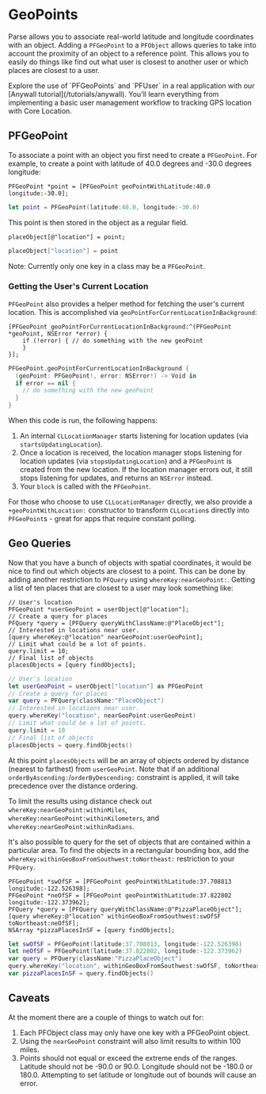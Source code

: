 # GeoPoints

Parse allows you to associate real-world latitude and longitude coordinates with an object.  Adding a `PFGeoPoint` to a `PFObject` allows queries to take into account the proximity of an object to a reference point.  This allows you to easily do things like find out what user is closest to another user or which places are closest to a user.

<div class='tip info'><div>
  Explore the use of `PFGeoPoints` and `PFUser` in a real application with our [Anywall tutorial](/tutorials/anywall). You'll learn everything from implementing a basic user management workflow to tracking GPS location with Core Location.
</div></div>

## PFGeoPoint

To associate a point with an object you first need to create a `PFGeoPoint`.  For example, to create a point with latitude of 40.0 degrees and -30.0 degrees longitude:

```objc
PFGeoPoint *point = [PFGeoPoint geoPointWithLatitude:40.0 longitude:-30.0];
```
```swift
let point = PFGeoPoint(latitude:40.0, longitude:-30.0)
```

This point is then stored in the object as a regular field.

```objc
placeObject[@"location"] = point;
```
```swift
placeObject["location"] = point
```

Note: Currently only one key in a class may be a `PFGeoPoint`.

### Getting the User's Current Location

`PFGeoPoint` also provides a helper method for fetching the user's current location. This is accomplished via `geoPointForCurrentLocationInBackground`:

```objc
[PFGeoPoint geoPointForCurrentLocationInBackground:^(PFGeoPoint *geoPoint, NSError *error) {
    if (!error) { // do something with the new geoPoint
    }
}];
```
```swift
PFGeoPoint.geoPointForCurrentLocationInBackground {
  (geoPoint: PFGeoPoint!, error: NSError!) -> Void in
  if error == nil {
    // do something with the new geoPoint
  }
}
```

When this code is run, the following happens:

1.  An internal `CLLocationManager` starts listening for location updates (via `startsUpdatingLocation`).
2.  Once a location is received, the location manager stops listening for location updates (via `stopsUpdatingLocation`) and a `PFGeoPoint` is created from the new location. If the location manager errors out, it still stops listening for updates, and returns an `NSError` instead.
3.  Your `block` is called with the `PFGeoPoint`.

For those who choose to use `CLLocationManager` directly, we also provide a `+geoPointWithLocation:` constructor to transform `CLLocation`s directly into `PFGeoPoint`s - great for apps that require constant polling.

## Geo Queries

Now that you have a bunch of objects with spatial coordinates, it would be nice to find out which objects are closest to a point.  This can be done by adding another restriction to `PFQuery` using `whereKey:nearGeoPoint:`.  Getting a list of ten places that are closest to a user may look something like:

```objc
// User's location
PFGeoPoint *userGeoPoint = userObject[@"location"];
// Create a query for places
PFQuery *query = [PFQuery queryWithClassName:@"PlaceObject"];
// Interested in locations near user.
[query whereKey:@"location" nearGeoPoint:userGeoPoint];
// Limit what could be a lot of points.
query.limit = 10;
// Final list of objects
placesObjects = [query findObjects];
```
```swift
// User's location
let userGeoPoint = userObject["location"] as PFGeoPoint
// Create a query for places
var query = PFQuery(className:"PlaceObject")
// Interested in locations near user.
query.whereKey("location", nearGeoPoint:userGeoPoint)
// Limit what could be a lot of points.
query.limit = 10
// Final list of objects
placesObjects = query.findObjects()
```

 At this point `placesObjects` will be an array of objects ordered by distance (nearest to farthest) from `userGeoPoint`. Note that if an additional `orderByAscending:`/`orderByDescending:` constraint is applied, it will take precedence over the distance ordering.

 To limit the results using distance check out `whereKey:nearGeoPoint:withinMiles`, `whereKey:nearGeoPoint:withinKilometers`, and `whereKey:nearGeoPoint:withinRadians`.

It's also possible to query for the set of objects that are contained within a particular area.  To find the objects in a rectangular bounding box, add the `whereKey:withinGeoBoxFromSouthwest:toNortheast:` restriction to your `PFQuery`.

```objc
PFGeoPoint *swOfSF = [PFGeoPoint geoPointWithLatitude:37.708813 longitude:-122.526398];
PFGeoPoint *neOfSF = [PFGeoPoint geoPointWithLatitude:37.822802 longitude:-122.373962];
PFQuery *query = [PFQuery queryWithClassName:@"PizzaPlaceObject"];
[query whereKey:@"location" withinGeoBoxFromSouthwest:swOfSF toNortheast:neOfSF];
NSArray *pizzaPlacesInSF = [query findObjects];
```
```swift
let swOfSF = PFGeoPoint(latitude:37.708813, longitude:-122.526398)
let neOfSF = PFGeoPoint(latitude:37.822802, longitude:-122.373962)
var query = PFQuery(className:"PizzaPlaceObject")
query.whereKey("location", withinGeoBoxFromSouthwest:swOfSF, toNortheast:neOfSF)
var pizzaPlacesInSF = query.findObjects()
```

## Caveats

At the moment there are a couple of things to watch out for:

1.  Each PFObject class may only have one key with a PFGeoPoint object.
2.  Using the `nearGeoPoint` constraint will also limit results to within 100 miles.
3.  Points should not equal or exceed the extreme ends of the ranges.  Latitude should not be -90.0 or 90.0.  Longitude should not be -180.0 or 180.0.  Attempting to set latitude or longitude out of bounds will cause an error.
